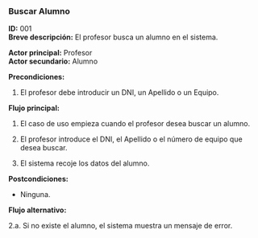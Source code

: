 ### Buscar Alumno
**ID:** 001   
**Breve descripción:** El profesor busca un alumno en el sistema.

**Actor principal:** Profesor   
**Actor secundario:** Alumno

**Precondiciones:**

1. El profesor debe introducir un DNI, un Apellido o un Equipo.

**Flujo principal:**

1. El caso de uso empieza cuando el profesor desea buscar un alumno.

2. El profesor introduce el DNI, el Apellido o el número de equipo que desea buscar.

3. El sistema recoje los datos del alumno.

**Postcondiciones:**

* Ninguna.

**Flujo alternativo:**

2.a. Si no existe el alumno, el sistema muestra un mensaje de error.
